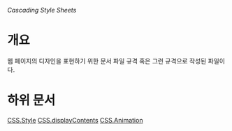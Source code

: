 *Cascading Style Sheets*
# 개요
웹 페이지의 디자인을 표현하기 위한 문서 파일 규격 혹은 그런 규격으로 작성된 파일이다.

# 하위 문서
[CSS.Style](CSS/CSS.Style.md)
[CSS.displayContents](CSS/CSS.displayContents.md)
[CSS.Animation](CSS/CSS.Animation.md)